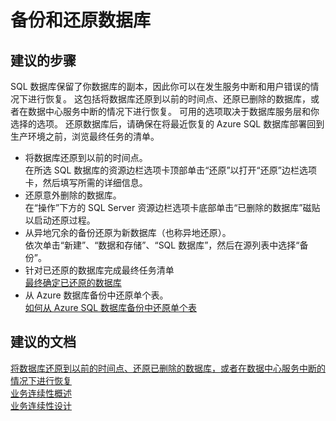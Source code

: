 <properties
    pageTitle="Backing up and restoring databases"
    description="备份和还原数据库"
    service="microsoft.sql"
    resource="servers"
    authors="kasparks"
    displayOrder="1"
    selfHelpType="resource"
    supportTopicIds="32302682"
    resourceTags="databases, servers"
    productPesIds="13491"
    cloudEnvironments="public"
/>


# 备份和还原数据库

## **建议的步骤**
SQL 数据库保留了你数据库的副本，因此你可以在发生服务中断和用户错误的情况下进行恢复。 这包括将数据库还原到以前的时间点、还原已删除的数据库，或者在数据中心服务中断的情况下进行恢复。 可用的选项取决于数据库服务层和你选择的选项。 还原数据库后，请确保在将最近恢复的 Azure SQL 数据库部署回到生产环境之前，浏览最终任务的清单。

* 将数据库还原到以前的时间点。<br>
在所选 SQL 数据库的资源边栏选项卡顶部单击“还原”以打开“还原”边栏选项卡，然后填写所需的详细信息。
* 还原意外删除的数据库。<br>
在“操作”下方的 SQL Server 资源边栏选项卡底部单击“已删除的数据库”磁贴以启动还原过程。
* 从异地冗余的备份还原为新数据库（也称异地还原）。<br>
依次单击“新建”、“数据和存储”、“SQL 数据库”，然后在源列表中选择“备份”。
* 针对已还原的数据库完成最终任务清单<br>
[最终确定已还原的数据库](https://azure.microsoft.com/documentation/articles/sql-database-recovered-finalize/)
* 从 Azure 数据库备份中还原单个表。<br>
[如何从 Azure SQL 数据库备份中还原单个表](https://azure.microsoft.com/documentation/articles/sql-database-cloud-migrate-restore-single-table-azure-backup/)

## **建议的文档**
[将数据库还原到以前的时间点、还原已删除的数据库，或者在数据中心服务中断的情况下进行恢复](https://azure.microsoft.com/documentation/articles/sql-database-troubleshoot-backup-and-restore/)<br>
[业务连续性概述](https://azure.microsoft.com/documentation/articles/sql-database-business-continuity/)<br>
[业务连续性设计](https://azure.microsoft.com/documentation/articles/sql-database-business-continuity-design/)



<!--HONumber=Aug16_HO2-->


